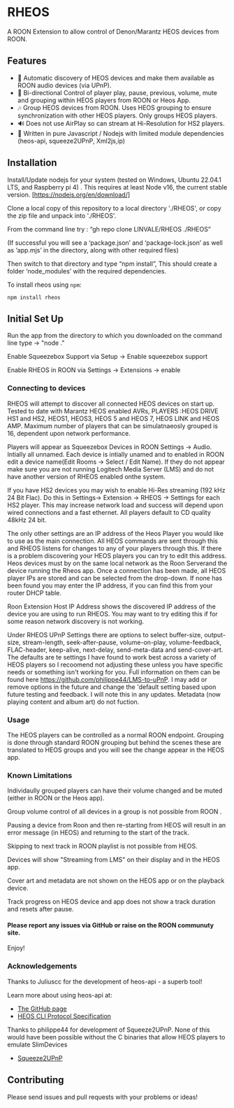﻿# RHEOS


A ROON Extension to allow  control of Denon/Marantz HEOS devices from ROON.

## Features

-   🔎 Automatic discovery of HEOS devices and make them available as ROON audio devices (via UPnP).
-   🎯 Bi-directional Control of player play, pause, previous, volume, mute and grouping within HEOS players from ROON or Heos App.
-   🎶 Group HEOS devices from ROON. Uses HEOS grouping to ensure synchronization with other HEOS players. Only groups HEOS players.
-   🔊 Does not use AirPlay so can stream at Hi-Resolution for HS2 players.
-   🚫 Written in pure Javascript / Nodejs with limited module dependencies (heos-api, squeeze2UPnP, Xml2js,ip)


## Installation

Install/Update nodejs for your system (tested on Windows, Ubuntu 22.04.1 LTS, and Raspberry pi 4) . This requires at least Node v16, the current stable version. [https://nodejs.org/en/download/]

Clone a local copy of this repository to a local directory './RHEOS', or copy the zip file and unpack into './RHEOS'.

From the command line try : “gh repo clone LINVALE/RHEOS ./RHEOS”

(If successful you will see a ‘package.json’ and ‘package-lock.json’ as well as ‘app.mjs’ in the directory, along with other required files)

Then switch to that directory and type “npm install”, This should create a folder ‘node_modules’ with the required dependencies.


To install rheos using `npm`: 

```
npm install rheos
```

## Initial Set Up

Run the app from the directory to which you downloaded on the command line type  -> "node ."

Enable Squeezebox Support via Setup -> Enable squeezebox support

Enable RHEOS in ROON via Settings -> Extensions -> enable


### Connecting to devices

RHEOS will attempt to discover all connected HEOS devices on start up. Tested to date with Marantz HEOS enabled AVRs, PLAYERS :HEOS DRIVE HS1 and HS2, HEOS1, HEOS3, HEOS 5 and HEOS 7, HEOS LINK and HEOS AMP. Maximum number of players that can be simulatnaeosly grouped is 16, dependent upon network performance.

Players will appear as Squeezebox Devices in ROON Settings -> Audio. Intially all unnamed. Each device is intially unamed and to enabled in ROON edit a device name(Edit Rooms -> Select / Edit Name).  If they do not appear make sure you are not running Logitech Media Server (LMS) and do not have another version of RHEOS enabled onthe system.

If you have HS2 devices you may wish to enable Hi-Res streaming (192 kHz 24 Bit Flac). Do this in Settings-> Extension -> RHEOS -> Settings for each HS2 player. This may increase network load and success will depend upon wired connections and a fast ethernet. All players default to CD quality 48kHz 24 bit.

The only other settings are an IP address of the Heos Player you would like to use as the main connection. All HEOS commands are sent through this and RHEOS listens for changes to any of your players through this. If there is a problem discovering your HEOS players you can try to edit this address. Heos devices must by on the same local network as the Roon Serverand the device running the Rheos app.  Once a connection has been made, all HEOS player IPs are stored and can be selected from the drop-down. If none has been found you may enter the IP address, if you can find this from your router DHCP table.

Roon Extension Host IP Address shows the discovered IP address of the device you are using to run RHEOS. You may want to try editing this if for some reason network discovery is not working.

Under RHEOS UPnP Settings there are options to select buffer-size, output-size, stream-length, seek-after-pause, volume-on-play, volume-feedback, FLAC-header, keep-alive, next-delay, send-meta-data and send-cover-art. The defaults are te settings I have found to work best across a variety of HEOS players so I recoomend not adjusting these unless you have specific needs or something isn't working for you. Full information on them can be found here https://github.com/philippe44/LMS-to-uPnP. I may add or remove options in the future and change the 'default setting based upon future testing and feedback. I will note this in any updates. Metadata (now playing content and album art) do not fuction.

### Usage

The HEOS players can be controlled as a normal ROON endpoint. Grouping is done through standard ROON grouping but behind the scenes these are translated to HEOS groups and you will see the change appear in the HEOS app.

### Known Limitations

Individaully grouped players can have their volume changed and be muted (either in ROON or the Heos app).

Group volume control of all devices in a group is not possible from ROON .

Pausing a device from Roon and then re-starting from HEOS will result in an error message (in HEOS) and returning to the start of the track.

Skipping to next track in ROON playlist is not possible from HEOS.

Devices will show "Streaming from LMS" on their display and in the HEOS app.

Cover art and metadata are not shown on the HEOS app or on the playback device.

Track progress on HEOS device and app does not show a track duration and resets after pause.


#### Please report any issues via GitHub or raise on the ROON communuty site.

Enjoy!



### Acknowledgements

Thanks to Juliuscc for the development of heos-api - a superb tool!

Learn more about using heos-api at:

-   [The GitHub page](https://github.com/juliuscc/heos-api)
-   [HEOS CLI Protocol Specification](http://rn.dmglobal.com/euheos/HEOS_CLI_ProtocolSpecification.pdf)


Thanks to philippe44 for development of Squeeze2UPnP. None of this would have been possible without the C binaries that allow HEOS players to emulate SlimDevices

-   [Squeeze2UPnP](https://github.com/philippe44/LMS-to-uPnP)


## Contributing

Please send issues and pull requests with your problems or ideas!
